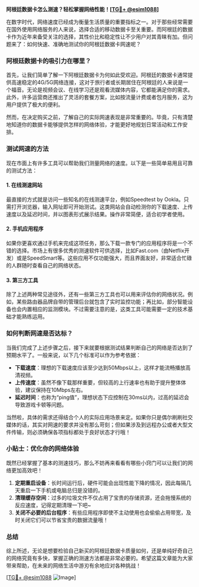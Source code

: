 **阿根廷数据卡怎么测速？轻松掌握网络性能！[[TG💪+ @esim1088](https://t.me/s/esim1088)]**

在数字时代，网络速度已经成为衡量生活质量的重要指标之一。对于那些经常需要在国外使用网络服务的人来说，选择合适的移动数据卡至关重要。而阿根廷的数据卡作为近年来备受关注的选择，其性价比和稳定性让不少用户对其青睐有加。但问题来了：如何快速、准确地测试你的阿根廷数据卡网速呢？

### 阿根廷数据卡的吸引力在哪里？

首先，让我们简单了解一下阿根廷数据卡为何如此受欢迎。阿根廷的数据卡通常提供高速稳定的4G/5G网络连接，这对于旅行者或长期居住在阿根廷的人来说是一个福音。无论是视频会议、在线学习还是观看流媒体内容，它都能满足你的需求。此外，许多运营商还推出了灵活的套餐方案，比如按流量计费或者包月服务，这为用户提供了极大的便利。

然而，在决定购买之前，了解自己的实际网速表现是非常重要的。毕竟，只有清楚地知道你的数据卡能够提供怎样的网络体验，才能更好地规划日常活动和工作安排。

### 测试网速的方法

现在市面上有许多工具可以帮助我们测量网络的速度。以下是一些简单易用且可靠的测试方法：

#### 1. 在线测速网站

最直接的方式就是访问一些知名的在线测速平台，例如Speedtest by Ookla。只需打开浏览器，输入网址即可开始测试。这类网站会自动检测你的下载速度、上传速度以及延迟时间，并以图表形式展示结果。操作非常简便，适合初学者使用。

#### 2. 手机应用程序

如果你更喜欢通过手机来完成这项任务，那么下载一款专门的应用程序将是一个不错的选择。市场上有很多优秀的测速软件可供选择，比如Fast.com（由Netflix开发）或是SpeedSmart等。这些应用不仅功能强大，而且界面友好，非常适合忙碌的人群随时查看自己的网络状态。

#### 3. 第三方工具

除了上述两种常见途径外，还有一些第三方工具也可以用来评估你的网络状况。例如，某些路由器品牌自带的管理后台就包含了实时监控功能；再比如，部分智能设备也会内置相应的监测模块。不过需要注意的是，这类工具可能需要一定的技术基础才能熟练运用。

### 如何判断网速是否达标？

当我们完成了上述步骤之后，接下来就要根据测试结果判断自己的网络是否达到了预期水平了。一般来说，以下几个标准可以作为参考依据：

- **下载速度**：理想的下载速度应该至少达到50Mbps以上，这样才能流畅播放高清视频。
- **上传速度**：虽然不像下载那样重要，但较高的上行速率也有助于提升整体体验，建议保持在10Mbps左右。
- **延迟时间**：也称为“ping值”，理想状态下应控制在30ms以内，过高的延迟会导致游戏卡顿等问题。

当然啦，具体的需求还得结合个人的实际应用场景来定。如果你只是偶尔刷刷社交媒体的话，其实对网速的要求并没有那么苛刻；但如果涉及到远程办公或者大型文件传输，则必须确保各项指标都处于良好状态才行哦！

### 小贴士：优化你的网络体验

既然已经掌握了基本的测速技巧，那么不妨再来看看有哪些小窍门可以让我们的网络更加高效吧！

1. **定期重启设备**：长时间运行后，硬件可能会出现性能下降的情况，因此每隔几天重启一下手机或电脑总归是没错的。
2. **清理缓存空间**：过多的垃圾文件不仅占用了宝贵的存储资源，还会拖慢系统的反应速度，记得定期清理一下吧~
3. **关闭不必要的后台程序**：有些应用程序即使不主动使用也会偷偷占用带宽，及时关闭它们可以节省宝贵的数据流量哦！

### 总结

综上所述，无论是想要检验自己新买的阿根廷数据卡质量如何，还是单纯好奇自己的网络究竟有多快，掌握正确的测速方法都是非常必要的。希望这篇文章能为大家带来帮助，在未来的网络生活中游刃有余地应对各种挑战！

[[TG💪+ @esim1088](https://t.me/s/esim1088) ![Image](https://i.postimg.cc/4NQfJmqS/Snipaste-2025-05-13-00-14-12.png)]